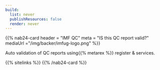 ```yaml
---
build:
  list: never
  publishResources: false
  render: never
---
```

{{% nab24-card
  header = "IMF QC"
  meta = "IS this QC report valid?"
  mediaUrl ="/img/backer/imfug-logo.png"
%}}

Auto validation of QC reports using{{% metarex %}} register & services.

{{% sitelinks %}}
{{% /nab24-card %}}
